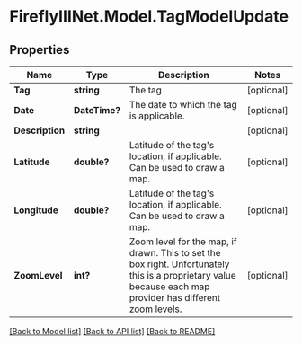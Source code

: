 # FireflyIIINet.Model.TagModelUpdate

## Properties

Name | Type | Description | Notes
------------ | ------------- | ------------- | -------------
**Tag** | **string** | The tag | [optional] 
**Date** | **DateTime?** | The date to which the tag is applicable. | [optional] 
**Description** | **string** |  | [optional] 
**Latitude** | **double?** | Latitude of the tag&#39;s location, if applicable. Can be used to draw a map. | [optional] 
**Longitude** | **double?** | Latitude of the tag&#39;s location, if applicable. Can be used to draw a map. | [optional] 
**ZoomLevel** | **int?** | Zoom level for the map, if drawn. This to set the box right. Unfortunately this is a proprietary value because each map provider has different zoom levels. | [optional] 

[[Back to Model list]](../README.md#documentation-for-models) [[Back to API list]](../README.md#documentation-for-api-endpoints) [[Back to README]](../README.md)

